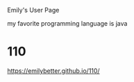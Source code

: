 Emily's User Page

my favorite programming language is java
# 110

https://emilybetter.github.io/110/

